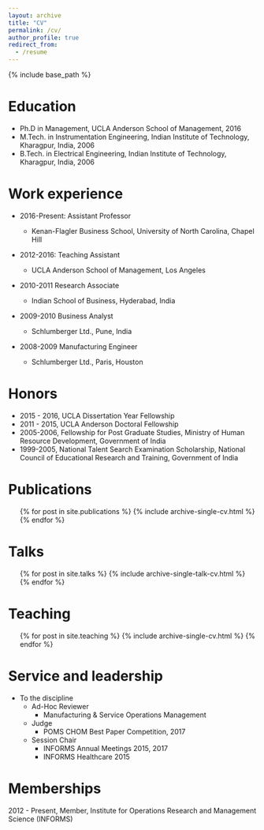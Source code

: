 ```yaml
---
layout: archive
title: "CV"
permalink: /cv/
author_profile: true
redirect_from:
  - /resume
---
```


{% include base_path %}



Education
======
* Ph.D in Management, UCLA Anderson School of Management, 2016
* M.Tech. in Instrumentation Engineering, Indian Institute of Technology, Kharagpur, India, 2006
* B.Tech. in Electrical Engineering, Indian Institute of Technology, Kharagpur, India, 2006

Work experience
======
* 2016-Present: Assistant Professor
  * Kenan-Flagler Business School, University of North Carolina, Chapel Hill


* 2012-2016: Teaching Assistant
  * UCLA Anderson School of Management, Los Angeles

* 2010-2011 Research Associate
  * Indian School of Business, Hyderabad, India

* 2009-2010 Business Analyst
  * Schlumberger Ltd., Pune, India

* 2008-2009 Manufacturing Engineer
  * Schlumberger Ltd., Paris, Houston


Honors
======
* 2015 - 2016, UCLA Dissertation Year Fellowship
* 2011 - 2015, UCLA Anderson Doctoral Fellowship
* 2005-2006, Fellowship for Post Graduate Studies, Ministry of Human Resource Development,
Government of India
* 1999-2005, National Talent Search Examination Scholarship, National Council of Educational
Research and Training, Government of India


Publications
======
  <ul>{% for post in site.publications %}
    {% include archive-single-cv.html %}
  {% endfor %}</ul>

Talks
======
  <ul>{% for post in site.talks %}
    {% include archive-single-talk-cv.html %}
  {% endfor %}</ul>

Teaching
======
  <ul>{% for post in site.teaching %}
    {% include archive-single-cv.html %}
  {% endfor %}</ul>

Service and leadership
======
* To the discipline
  * Ad-Hoc Reviewer
    * Manufacturing & Service Operations Management
  * Judge
    * POMS CHOM Best Paper Competition, 2017
  * Session Chair
    * INFORMS Annual Meetings 2015, 2017
    * INFORMS Healthcare 2015

Memberships
======
2012 - Present, Member, Institute for Operations Research and Management Science (INFORMS)
